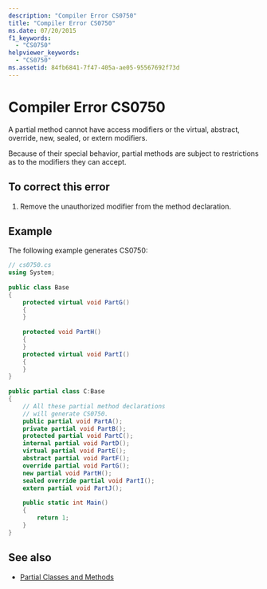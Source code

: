 ```yaml
---
description: "Compiler Error CS0750"
title: "Compiler Error CS0750"
ms.date: 07/20/2015
f1_keywords: 
  - "CS0750"
helpviewer_keywords: 
  - "CS0750"
ms.assetid: 84fb6841-7f47-405a-ae05-95567692f73d
---
```

# Compiler Error CS0750
A partial method cannot have access modifiers or the virtual, abstract, override, new, sealed, or extern modifiers.  
  
 Because of their special behavior, partial methods are subject to restrictions as to the modifiers they can accept.  
  
## To correct this error  
  
1. Remove the unauthorized modifier from the method declaration.  
  
## Example  
 The following example generates CS0750:  
  
```csharp  
// cs0750.cs  
using System;  
  
public class Base  
{  
    protected virtual void PartG()  
    {  
    }  
  
    protected void PartH()  
    {  
    }  
    protected virtual void PartI()  
    {  
    }  
}  
  
public partial class C:Base  
{  
    // All these partial method declarations  
    // will generate CS0750.  
    public partial void PartA();  
    private partial void PartB();  
    protected partial void PartC();  
    internal partial void PartD();  
    virtual partial void PartE();  
    abstract partial void PartF();  
    override partial void PartG();  
    new partial void PartH();  
    sealed override partial void PartI();  
    extern partial void PartJ();  
  
    public static int Main()  
    {  
        return 1;  
    }  
}  
```  
  
## See also

- [Partial Classes and Methods](../programming-guide/classes-and-structs/partial-classes-and-methods.md)
